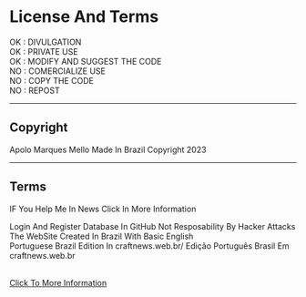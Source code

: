 <h1>License And Terms</h1>
OK : DIVULGATION
<br>
OK : PRIVATE USE
<br>
OK : MODIFY AND SUGGEST THE CODE
<br>
NO : COMERCIALIZE USE
<br>
NO : COPY THE CODE
<br>
NO : REPOST
<hr>
<h2>Copyright</h2>
Apolo Marques Mello Made In Brazil Copyright 2023
<br>
<hr>
<h2>Terms</h2>
<p>IF You Help Me In News Click In More Information</p>
<p>Login And Register Database In GitHub Not Resposability By Hacker Attacks<br>
The WebSite Created In Brazil With Basic English<br>
Portuguese Brazil Edition In craftnews.web.br/ Edição Português Brasil Em craftnews.web.br</p>
<br>
<a href="https://github.com/ApoloBrazil/CraftNews_GitWeb_DeviceModRemake/blob/main/MyDiscord.md">Click To More Information</a></button>
